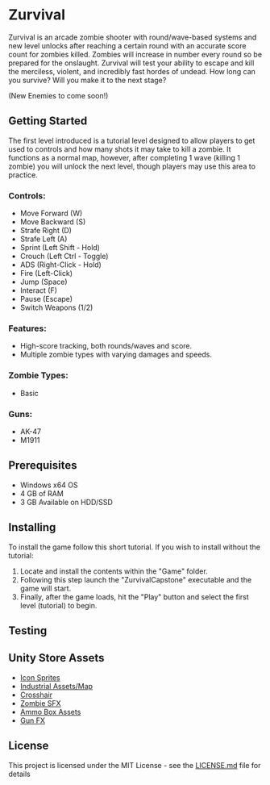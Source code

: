 # Zurvival
Zurvival is an arcade zombie shooter with round/wave-based systems and new level unlocks after reaching a certain round with an accurate score count for zombies killed. Zombies will increase in number every round so be prepared for the onslaught. Zurvival will test your ability to escape and kill the merciless, violent, and incredibly fast hordes of undead. How long can you survive? Will you make it to the next stage?

(New Enemies to come soon!)
## Getting Started
The first level introduced is a tutorial level designed to allow players to get used to controls and how many shots it may take to kill a zombie. It functions as a normal map, however, after completing 1 wave (killing 1 zombie) you will unlock the next level, though players may use this area to practice.
### Controls:
- Move Forward (W)
- Move Backward (S)
- Strafe Right (D)
- Strafe Left (A)
- Sprint (Left Shift - Hold)
- Crouch (Left Ctrl - Toggle)
- ADS (Right-Click - Hold)
- Fire (Left-Click)
- Jump (Space)
- Interact (F)
- Pause (Escape)
- Switch Weapons (1/2)
### Features:
- High-score tracking, both rounds/waves and score.
- Multiple zombie types with varying damages and speeds.
### Zombie Types:
- Basic
### Guns:
- AK-47
- M1911
## Prerequisites
- Windows x64 OS
- 4 GB of RAM
- 3 GB Available on HDD/SSD
## Installing
To install the game follow this short tutorial. 
If you wish to install without the tutorial:
1. Locate and install the contents within the "Game" folder.
2. Following this step launch the "ZurvivalCapstone" executable and the game will start.
3. Finally, after the game loads, hit the "Play" button and select the first level (tutorial) to begin.
## Testing

## Unity Store Assets
- [Icon Sprites](https://assetstore.unity.com/packages/2d/gui/icons/fps-icons-pack-45240)
- [Industrial Assets/Map](https://assetstore.unity.com/packages/3d/environments/industrial/rpg-fps-game-assets-for-pc-mobile-industrial-set-v3-0-101429)
- [Crosshair](https://assetstore.unity.com/packages/2d/gui/icons/simple-modern-crosshairs-pack-1-79034)
- [Zombie SFX](https://assetstore.unity.com/packages/audio/sound-fx/creatures/zombie-voice-audio-pack-free-196645)
- [Ammo Box Assets](https://assetstore.unity.com/packages/3d/props/weapons/ammo-crate-wood-ammunition-box-90071)
- [Gun FX](https://assetstore.unity.com/packages/vfx/particles/war-fx-5669)
## License
This project is licensed under the MIT License - see the [LICENSE.md](https://github.com/Troy-Qasper/Zurvival-Capstone/blob/main/LICENSE) file for details
